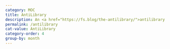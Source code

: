 ```yaml
---
category: MOC
title: AntiLibrary
description: An <a href="https://fs.blog/the-antilibrary/">antilibrary </a> usually includes unread books we own. For me, it's a list of books I aspire to own and read. Also, explore my <a href="/library">Reading list.</a>
permalink: /antilibrary
cat-value: AntiLibrary
category-order: 4
group-by: month
---
```


